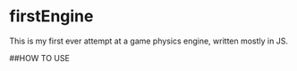 # firstEngine
This is my first ever attempt at a game physics engine, written mostly in JS. 

##HOW TO USE

